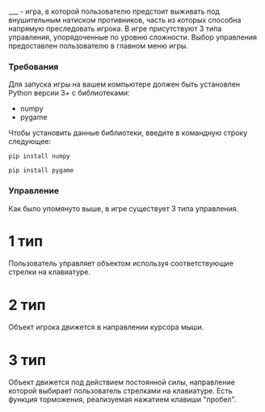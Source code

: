 ### 
___ - игра, в которой пользователю предстоит выживать под внушительным натиском противников, часть из которых способна напрямую преследовать игрока. В игре присутствуют 3 типа управления, упорядоченные по
уровню сложности. Выбор управления предоставлен пользователю в главном меню игры.
### Требования
Для запуска игры на вашем компьютере должен быть установлен Python версии 3+ с библиотеками:
- numpy
- pygame

Чтобы установить данные библиотеки, введите в командную строку следующее:

`pip install numpy`

`pip install pygame`
### Управление
Как было упомянуто выше, в игре существует 3 типа управления.
# 1 тип
Пользователь управляет объектом используя соответствующие стрелки на клавиатуре.
# 2 тип
Объект игрока движется в направлении курсора мыши.
# 3 тип
Объект движется под действием постоянной силы, направление которой выбирает пользователь стрелками на клавиатуре. Есть функция торможения, реализуемая нажатием клавиши "пробел".
